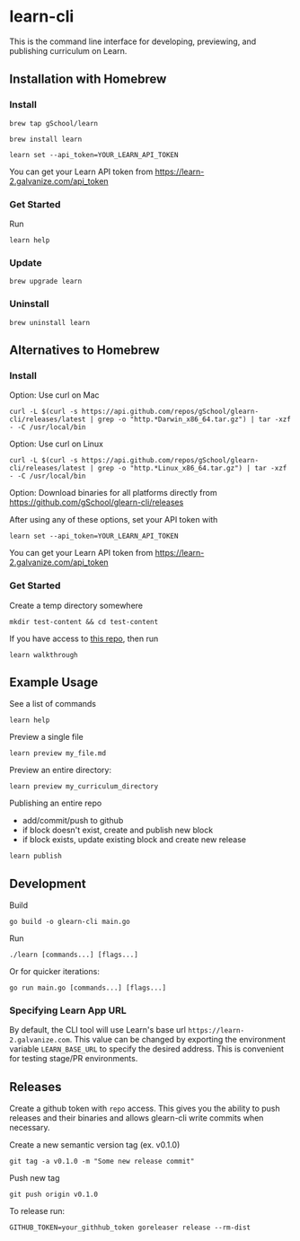 # learn-cli

This is the command line interface for developing, previewing, and publishing curriculum on Learn.

## Installation with Homebrew

### Install
```
brew tap gSchool/learn
```
```
brew install learn
```
```
learn set --api_token=YOUR_LEARN_API_TOKEN
```

You can get your Learn API token from https://learn-2.galvanize.com/api_token

### Get Started

Run

```
learn help
```

### Update
```
brew upgrade learn
```

### Uninstall
```
brew uninstall learn
```

## Alternatives to Homebrew

### Install

Option: Use curl on Mac
```
curl -L $(curl -s https://api.github.com/repos/gSchool/glearn-cli/releases/latest | grep -o "http.*Darwin_x86_64.tar.gz") | tar -xzf - -C /usr/local/bin
```

Option: Use curl on Linux
```
curl -L $(curl -s https://api.github.com/repos/gSchool/glearn-cli/releases/latest | grep -o "http.*Linux_x86_64.tar.gz") | tar -xzf - -C /usr/local/bin
```

Option: Download binaries for all platforms directly from
https://github.com/gSchool/glearn-cli/releases

After using any of these options, set your API token with
```
learn set --api_token=YOUR_LEARN_API_TOKEN
```

You can get your Learn API token from https://learn-2.galvanize.com/api_token

### Get Started

Create a temp directory somewhere
```
mkdir test-content && cd test-content
```

If you have access to [this repo](https://github.com/gSchool/learn-curriculum-init), then run
```
learn walkthrough
```

## Example Usage

See a list of commands
```
learn help
```

Preview a single file
```
learn preview my_file.md
```

Preview an entire directory:
```
learn preview my_curriculum_directory
```

Publishing an entire repo
* add/commit/push to github
* if block doesn't exist, create and publish new block
* if block exists, update existing block and create new release
```
learn publish
```

## Development
Build
```
go build -o glearn-cli main.go
```

Run
```
./learn [commands...] [flags...]
```

Or for quicker iterations:
```
go run main.go [commands...] [flags...]
```

### Specifying Learn App URL

By default, the CLI tool will use Learn's base url `https://learn-2.galvanize.com`. This value can be changed by exporting the environment variable `LEARN_BASE_URL` to specify the desired address. This is convenient for testing stage/PR environments.

## Releases

Create a github token with `repo` access. This gives you the ability to push releases and their binaries and allows glearn-cli write commits when necessary.

Create a new semantic version tag (ex. v0.1.0)
```
git tag -a v0.1.0 -m "Some new release commit"
```

Push new tag
```
git push origin v0.1.0
```

To release run:
```
GITHUB_TOKEN=your_githhub_token goreleaser release --rm-dist
```
